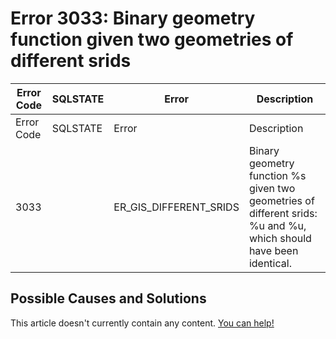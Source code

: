 
# Error 3033: Binary geometry function given two geometries of different srids


| Error Code | SQLSTATE | Error | Description |
| --- | --- | --- | --- |
| Error Code | SQLSTATE | Error | Description |
| 3033 |  | ER_GIS_DIFFERENT_SRIDS | Binary geometry function %s given two geometries of different srids: %u and %u, which should have been identical. |




## Possible Causes and Solutions


This article doesn't currently contain any content. [You can help!](/kb/en/writing-and-editing-knowledge-base-articles/)

